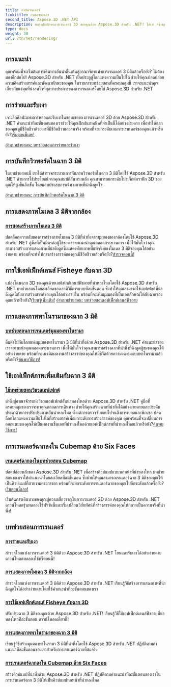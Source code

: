 ```yaml
---
title: กำลังเรนเดอร์
linktitle: กำลังเรนเดอร์
second_title: Aspose.3D .NET API
description: ยกระดับทักษะการเรนเดอร์ 3D ของคุณด้วย Aspose.3D สำหรับ .NET! ใส่เงา สร้างการแสดงภาพที่น่าดึงดูด ใช้เอฟเฟกต์เลนส์ฟิชอาย และอื่นๆ อีกมากมาย
type: docs
weight: 30
url: /th/net/rendering/
---
```

## การแนะนำ

คุณพร้อมที่จะเริ่มต้นการเดินทางอันน่าตื่นเต้นสู่อาณาจักรแห่งการเรนเดอร์ 3 มิติแล้วหรือยัง? ไม่ต้องมองอีกต่อไป! Aspose.3D สำหรับ .NET เปิดประตูสู่โลกแห่งความเป็นไปได้ ช่วยให้คุณปลดปล่อยความคิดสร้างสรรค์และพัฒนาทักษะของคุณ ในรายการบทช่วยสอนที่ครอบคลุมนี้ เราจะแนะนำคุณเกี่ยวกับแง่มุมที่น่าสนใจที่สุดบางประการของการเรนเดอร์โดยใช้ Aspose.3D สำหรับ .NET

## การร่ายและรับเงา
 เจาะลึกศิลปะแห่งการหล่อและรับเงาในขอบเขตของการเรนเดอร์ 3D ด้วย Aspose.3D สำหรับ .NET คำแนะนำทีละขั้นตอนของเราช่วยให้คุณฝึกฝนเทคนิคที่จำเป็นนี้ได้อย่างง่ายดาย เพื่อทำให้ฉากของคุณดูมีชีวิตชีวาด้วยเงาที่มีชีวิตชีวาและสมจริง พร้อมที่จะยกระดับเกมการเรนเดอร์ของคุณแล้วหรือยัง?[เริ่มตอนนี้เลย!](./cast-receive-shadows/)

[อ่านบทช่วยสอน: บทช่วยสอนการร่ายและรับเงา](./cast-receive-shadows/)


## การบันทึกวิวพอร์ตในฉาก 3 มิติ
ในบทช่วยสอนนี้ เราได้สำรวจกระบวนการจับภาพวิวพอร์ตในฉาก 3 มิติโดยใช้ Aspose.3D สำหรับ .NET ด้วยการใช้ประโยชน์จากคุณสมบัติอันทรงพลัง คุณสามารถยกระดับโปรเจ็กต์กราฟิก 3D ของคุณให้สูงขึ้นอีกขั้น โดยมอบประสบการณ์ทางภาพที่น่าดึงดูดใจ

[อ่านบทช่วยสอน: การบันทึกวิวพอร์ตในฉาก 3 มิติ](./capture-viewport/)


## การแสดงภาพโมเดล 3 มิติจากกล้อง
### [การสอนสร้างภาพโมเดล 3 มิติ](./render-3d-model-image/)
 ปลดล็อกความลับของการสร้างภาพโมเดล 3 มิติที่น่าทึ่งจากมุมมองของกล้องโดยใช้ Aspose.3D สำหรับ .NET คู่มือที่เป็นมิตรต่อผู้ใช้ของเราจะแนะนำคุณตลอดกระบวนการ เพื่อให้มั่นใจว่าคุณสามารถสร้างการแสดงภาพที่น่าดึงดูดซึ่งแสดงศักยภาพที่แท้จริงของโมเดล 3 มิติของคุณได้อย่างง่ายดาย พร้อมที่จะทำให้การสร้างสรรค์ของคุณมีชีวิตชีวาแล้วหรือยัง?[สำรวจตอนนี้!](./render-3d-model-image/)

## การใช้เอฟเฟ็กต์เลนส์ Fisheye กับฉาก 3D
แปลงโฉมฉาก 3D ของคุณด้วยเอฟเฟกต์เลนส์ฟิชอายที่น่าหลงใหลโดยใช้ Aspose.3D สำหรับ .NET บทช่วยสอนโดยละเอียดของเรามีวิธีการแบบทีละขั้นตอน ซึ่งทำให้คุณสามารถใช้เอฟเฟกต์ที่น่าดึงดูดนี้กับการสร้างสรรค์ของคุณได้อย่างราบรื่น พร้อมที่จะเพิ่มมุมมองที่เป็นเอกลักษณ์ให้กับฉากของคุณแล้วหรือยัง?[เรียนรู้เพิ่มเติม!](./fisheye-lens-effect-3d-scene/)
[อ่านบทช่วยสอน: บทช่วยสอนเอฟเฟ็กต์เลนส์ฟิชอาย](./fisheye-lens-effect-3d-scene/)

## การแสดงภาพพาโนรามาของฉาก 3 มิติ
### [บทช่วยสอนการเรนเดอร์มุมมองพาโนรามา](./render-panorama-view/)
 ดื่มด่ำไปกับโลกแห่งมุมมองพาโนรามา 3 มิติที่น่าทึ่งด้วย Aspose.3D สำหรับ .NET คำแนะนำของเราจะแนะนำคุณตลอดกระบวนการ เพื่อให้มั่นใจว่าคุณสามารถสร้างฉากที่น่าทึ่งที่ดึงดูดผู้ชมของคุณได้อย่างง่ายดาย พร้อมที่จะเนรมิตผลงานสร้างสรรค์ของคุณให้มีชีวิตด้วยความงดงามแบบพาโนรามาแล้วหรือยัง?[ค้นพบวิธีการ!](./render-panorama-view/)

## ใช้เอฟเฟ็กต์ภาพเพิ่มเติมกับฉาก 3 มิติ
### [ใช้บทช่วยสอนวิชวลเอฟเฟกต์](./apply-visual-effects/)
ดำดิ่งสู่อาณาจักรแห่งวิชวลเอฟเฟกต์อันน่าหลงใหลด้วย Aspose.3D สำหรับ .NET คู่มือที่ครอบคลุมของเราจะพาคุณตลอดการเดินทาง ช่วยให้คุณสร้างฉากที่น่าทึ่งได้อย่างง่ายดายและประดับประดาด้วยการปรับปรุงภาพอันน่าหลงใหล ตั้งแต่การตรวจจับขอบไปจนถึงการเบลอและพิกเซล ปลดล็อกโลกแห่งความเป็นไปได้ที่สร้างสรรค์เพื่อยกระดับการสร้างสรรค์ของคุณ คุณพร้อมที่จะเปลี่ยนการออกแบบของคุณให้เป็นผลงานชิ้นเอกที่น่าหลงใหลด้วยเอฟเฟ็กต์ภาพที่น่าหลงใหลแล้วหรือยัง?[ค้นพบวิธีการ!](./apply-visual-effects/)

## การเรนเดอร์ฉากลงใน Cubemap ด้วย Six Faces
### [เรนเดอร์ฉากลงในบทช่วยสอน Cubemap](./render-scene-cubemap/)
 ปลดปล่อยพลังของ Aspose.3D สำหรับ .NET เพื่อสร้างคิวบ์แมปแบบหกหน้าที่น่าหลงใหล บทช่วยสอนของเราให้คำแนะนำโดยละเอียดทีละขั้นตอน ซึ่งช่วยให้คุณสามารถเรนเดอร์ฉาก 3 มิติของคุณให้เป็นคิวบ์แมปที่สวยงามตระการตา พร้อมที่จะยกระดับการเรนเดอร์ฉากของคุณไปอีกระดับแล้วหรือยัง?[เริ่มตอนนี้เลย!](./render-scene-cubemap/)

เริ่มต้นการเดินทางของคุณสู่ความเชี่ยวชาญในการเรนเดอร์ 3D ด้วย Aspose.3D สำหรับ .NET ดาวน์โหลดรุ่นทดลองใช้ฟรีวันนี้และเริ่มเปลี่ยนวิสัยทัศน์ที่สร้างสรรค์ของคุณให้กลายเป็นความจริงที่น่าทึ่ง!
## บทช่วยสอนการเรนเดอร์
### [การร่ายและรับเงา](./cast-receive-shadows/)
สำรวจโลกแห่งการเรนเดอร์ 3 มิติด้วย Aspose.3D สำหรับ .NET โยนและรับเงาได้อย่างง่ายดาย ดาวน์โหลดทดลองใช้ฟรีตอนนี้!
### [การแสดงภาพโมเดล 3 มิติจากกล้อง](./render-3d-model-image/)
สำรวจโลกแห่งการเรนเดอร์ 3 มิติด้วย Aspose.3D สำหรับ .NET เรียนรู้วิธีสร้างการแสดงภาพที่น่าดึงดูดใจได้อย่างง่ายดายโดยใช้คำแนะนำทีละขั้นตอนของเรา
### [การใช้เอฟเฟ็กต์เลนส์ Fisheye กับฉาก 3D](./fisheye-lens-effect-3d-scene/)
ปรับปรุงฉาก 3 มิติของคุณด้วย Aspose.3D สำหรับ .NET! เรียนรู้วิธีใช้เอฟเฟ็กต์เลนส์ฟิชอายที่น่าหลงใหลทีละขั้นตอน ดาวน์โหลดเดี๋ยวนี้!
### [การแสดงภาพพาโนรามาของฉาก 3 มิติ](./render-panorama-view/)
เรียนรู้วิธีสร้างมุมมองพาโนรามา 3 มิติที่น่าทึ่งโดยใช้ Aspose.3D สำหรับ .NET ปฏิบัติตามคำแนะนำทีละขั้นตอนของเราสำหรับการเรนเดอร์ฉากที่สมจริง
### [การเรนเดอร์ฉากลงใน Cubemap ด้วย Six Faces](./render-scene-cubemap/)
สร้างคิวบ์แมปที่น่าทึ่งด้วย Aspose.3D สำหรับ .NET ปฏิบัติตามคำแนะนำทีละขั้นตอนของเราในการเรนเดอร์ฉาก 3 มิติให้เป็นคิวบ์แมปหกหน้าที่น่าหลงใหล